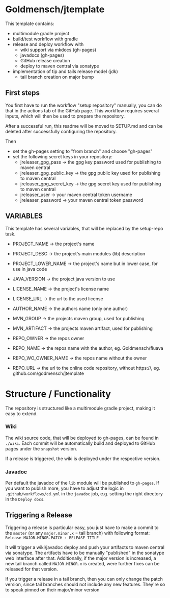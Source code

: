 # Goldmensch/jtemplate
This template contains:
- multimodule gradle project
- build/test workflow with gradle
- release and deploy workflow with
  - wiki support via mkdocs (gh-pages)
  - javadocs (gh-pages)
  - GitHub release creation
  - deploy to maven central via sonatype
- implementation of tip and tails release model (jdk)
  - tail branch creation on major bump

## First steps
You first have to run the workflow "setup repository" manually, you can do that in the
actions tab of the GitHub page. This workflow requires several inputs, which will then be used
to prepare the repository.

After a successful run, this readme will be moved to SETUP.md and can be deleted after successfully configuring the repository.

Then 
- set the gh-pages setting to "from branch" and choose "gh-pages"
- set the following secret keys in your repository:
  - jreleaser_gpg_pass -> the gpg key password used for publishing to maven central
  - jreleaser_gpg_public_key -> the gpg public key used for publishing to maven central
  - jreleaser_gpg_secret_key -> the gpg secret key used for publishing to maven central
  - jreleaser_user -> your maven central token username
  - jreleaser_password -> your maven central token password

## VARIABLES
This template has several variables, that will be replaced by the setup-repo task.

- PROJECT_NAME -> the project's name
- PROJECT_DESC -> the project's main modules (lib) description
- PROJECT_LOWER_NAME -> the project's name but in lower case, for use in java code

- JAVA_VERSION -> the project java version to use


- LICENSE_NAME -> the project's license name
- LICENSE_URL -> the url to the used license


- AUTHOR_NAME -> the authors name (only one author)

- MVN_GROUP -> the projects maven group, used for publishing
- MVN_ARTIFACT -> the projects maven artifact, used for publishing

- REPO_OWNER -> the repos owner
- REPO_NAME -> the repos name with the author, eg. Goldmensch/fluava
- REPO_WO_OWNER_NAME -> the repos name without the owner
- REPO_URL -> the url to the online code repository, without https://, eg. github.com/godmensch/jtemplate

# Structure / Functionality
The repository is structured like a multimodule gradle project, making it easy to extend.

### Wiki
The wiki source code, that will be deployed to gh-pages, can be found in `./wiki`.
Each commit will be automatically build and deployed to GitHub pages under the `snapshot` version.

If a release is triggered, the wiki is deployed under the respective version.

### Javadoc
Per default the javadoc of the `lib` module will be published to `gh-pages`.
If you want to publish more, you have to adjust the logic in `.github/workflows/cd.yml` in the `javadoc` job,
e.g. setting the right directory in the `Deploy docs`.

## Triggering a Release
Triggering a release is particular easy, you just have to make a commit to the `master` (or any `major.minor.x` = tail branch)
with following format:
`Release MAJOR.MINOR.PATCH : RELEASE TITLE`

It will trigger a wiki/javadoc deploy and push your artifacts to maven central via sonatype. The artifacts 
have to be manually "published" in the sonatype web interface after that.
Additionally, if the major version is increased, a new tail branch called `MAJOR.MINOR.x` is created, were
further fixes can be released for that version.

If you trigger a release in a tail branch, then you can only change the patch version, since
tail branches should not include any new features. They're so to speak pinned on their major/minor version
